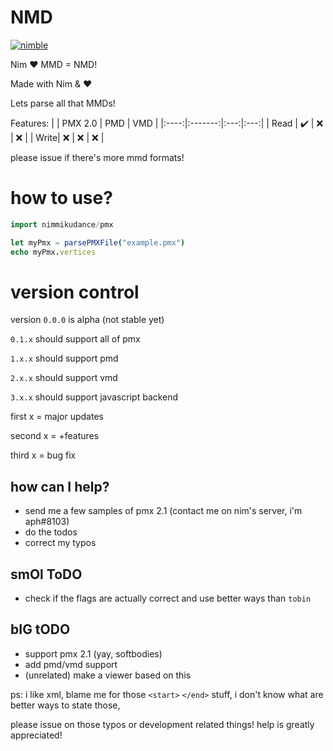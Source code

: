 # NMD

[![nimble](https://raw.githubusercontent.com/yglukhov/nimble-tag/master/nimble.png)](https://github.com/yglukhov/nimble-tag)

Nim ♥ MMD = NMD!

Made with Nim & ♥

Lets parse all that MMDs!

Features:
|      | PMX 2.0 | PMD | VMD |
|:----:|:-------:|:---:|:---:|
| Read | ✔️      | ❌ | ❌ |
| Write| ❌      | ❌ | ❌ |

please issue if there's more mmd formats!

# how to use?
```nim
import nimmikudance/pmx

let myPmx = parsePMXFile("example.pmx")
echo myPmx.vertices
```

# version control
version `0.0.0` is alpha (not stable yet)

`0.1.x` should support all of pmx

`1.x.x` should support pmd

`2.x.x` should support vmd

`3.x.x` should support javascript backend

first x = major updates

second x = +features

third x = bug fix

## how can I help?
- send me a few samples of pmx 2.1 (contact me on nim's server, i'm aph#8103)
- do the todos
- correct my typos

## smOl ToDO
- check if the flags are actually correct and use better ways than `tobin`
## bIG tODO
- support pmx 2.1 (yay, softbodies)
- add pmd/vmd support
- (unrelated) make a viewer based on this



ps: i like xml,
blame me for those `<start>` `</end>` stuff,
i don't know what are better ways to state those, 

please issue on those typos or development related things!
help is greatly appreciated!
